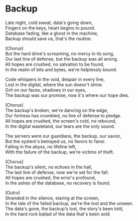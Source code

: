 # Backup

Late night, cold sweat, data's going down, <br>
Fingers on the keys, heart begins to pound. <br>
Database fading, like a ghost in the machine, <br>
Backup should save us, that's the routine. <br>

(Chorus) <br>
But the hard drive's screaming, no mercy in its song, <br>
Our last line of defense, but the backup was all wrong. <br>
All hopes are crushed, no salvation to be found, <br>
In the realm of bits and bytes, we're helplessly bound. <br>

Code whispers in the void, despair in every line, <br>
Lost in the digital, where the sun doesn't shine. <br>
Grit on our faces, shadows in our eyes, <br>
The backup was our promise, now it's where our hope dies. <br>

(Chorus) <br>
The backup's broken, we're dancing on the edge, <br>
Our fortress has crumbled, no line of defense to pledge. <br>
All hopes are crushed, the screen's cold, no rebound, <br>
In the digital wasteland, our tears are the only sound. <br>

The servers were our guardians, the backup, our savior, <br>
But the system's betrayed us, no favors to favor. <br>
Falling in the abyss, no lifeline left, <br>
With the failure of the backup, we're victims of theft. <br>

(Chorus) <br>
The backup's silent, no echoes in the hall, <br>
The last line of defense, now we're set for the fall. <br>
All hopes are crushed, the error's profound, <br>
In the ashes of the database, no recovery is found. <br>

(Outro) <br>
Stranded in the silence, staring at the screen, <br>
In the tale of the failed backup, we're the lost and the unseen. <br>
The data's gone, the backup's lost, the story's been told, <br>
In the hard rock ballad of the data that's been sold. <br>
